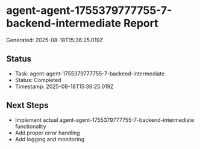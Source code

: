 # agent-agent-1755379777755-7-backend-intermediate Report

Generated: 2025-08-18T15:36:25.019Z

## Status
- Task: agent-agent-1755379777755-7-backend-intermediate
- Status: Completed
- Timestamp: 2025-08-18T15:36:25.019Z

## Next Steps
- Implement actual agent-agent-1755379777755-7-backend-intermediate functionality
- Add proper error handling
- Add logging and monitoring
